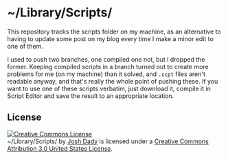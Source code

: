 ~/Library/Scripts/
==================

This repository tracks the scripts folder on my machine, as an alternative to
having to update some post on my blog every time I make a minor edit to one
of them.

I used to push two branches, one compiled one not, but I dropped the former.
Keeping compiled scripts in a branch turned out to create more problems for
me (on my machine) than it solved, and `.scpt` files aren't readable anyway,
and that's really the whole point of pushing these.  If you want to use one
of these scripts verbatim, just download it, compile it in Script Editor
and save the result to an appropriate location. 

License
-------

<p>
    <a rel="license" href="http://creativecommons.org/licenses/by/3.0/us/"><img alt="Creative Commons License" style="border-width:0" src="http://i.creativecommons.org/l/by/3.0/us/88x31.png" /></a><br /><span xmlns:dc="http://purl.org/dc/elements/1.1/" property="dc:title">~/Library/Scripts/</span> by <a xmlns:cc="http://creativecommons.org/ns#" href="https://github.com/zzot/scripts" property="cc:attributionName" rel="cc:attributionURL">Josh Dady</a> is licensed under a <a rel="license" href="http://creativecommons.org/licenses/by/3.0/us/">Creative Commons Attribution 3.0 United States License</a>.
</p>
